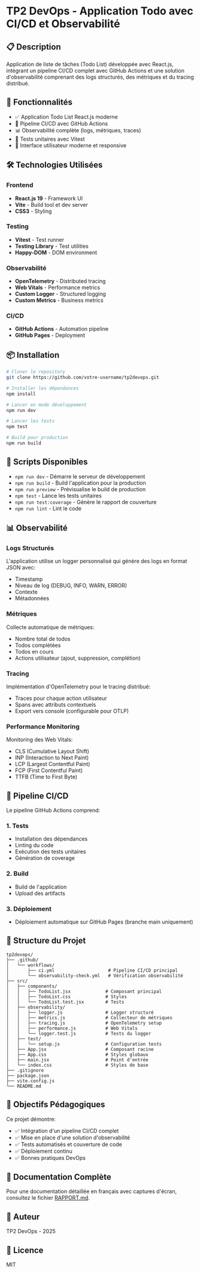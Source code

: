 # TP2 DevOps - Application Todo avec CI/CD et Observabilité

## 📋 Description

Application de liste de tâches (Todo List) développée avec React.js, intégrant un pipeline CI/CD complet avec GitHub Actions et une solution d'observabilité comprenant des logs structurés, des métriques et du tracing distribué.

## 🚀 Fonctionnalités

- ✅ Application Todo List React.js moderne
- 🔄 Pipeline CI/CD avec GitHub Actions
- 📊 Observabilité complète (logs, métriques, traces)
- 🧪 Tests unitaires avec Vitest
- 🎨 Interface utilisateur moderne et responsive

## 🛠️ Technologies Utilisées

### Frontend
- **React.js 19** - Framework UI
- **Vite** - Build tool et dev server
- **CSS3** - Styling

### Testing
- **Vitest** - Test runner
- **Testing Library** - Test utilities
- **Happy-DOM** - DOM environment

### Observabilité
- **OpenTelemetry** - Distributed tracing
- **Web Vitals** - Performance metrics
- **Custom Logger** - Structured logging
- **Custom Metrics** - Business metrics

### CI/CD
- **GitHub Actions** - Automation pipeline
- **GitHub Pages** - Deployment

## 📦 Installation

```bash
# Cloner le repository
git clone https://github.com/votre-username/tp2devops.git

# Installer les dépendances
npm install

# Lancer en mode développement
npm run dev

# Lancer les tests
npm test

# Build pour production
npm run build
```

## 🧪 Scripts Disponibles

- `npm run dev` - Démarre le serveur de développement
- `npm run build` - Build l'application pour la production
- `npm run preview` - Prévisualise le build de production
- `npm test` - Lance les tests unitaires
- `npm run test:coverage` - Génère le rapport de couverture
- `npm run lint` - Lint le code

## 📊 Observabilité

### Logs Structurés
L'application utilise un logger personnalisé qui génère des logs en format JSON avec:
- Timestamp
- Niveau de log (DEBUG, INFO, WARN, ERROR)
- Contexte
- Métadonnées

### Métriques
Collecte automatique de métriques:
- Nombre total de todos
- Todos complétées
- Todos en cours
- Actions utilisateur (ajout, suppression, complétion)

### Tracing
Implémentation d'OpenTelemetry pour le tracing distribué:
- Traces pour chaque action utilisateur
- Spans avec attributs contextuels
- Export vers console (configurable pour OTLP)

### Performance Monitoring
Monitoring des Web Vitals:
- CLS (Cumulative Layout Shift)
- INP (Interaction to Next Paint)
- LCP (Largest Contentful Paint)
- FCP (First Contentful Paint)
- TTFB (Time to First Byte)

## 🔄 Pipeline CI/CD

Le pipeline GitHub Actions comprend:

### 1. Tests
- Installation des dépendances
- Linting du code
- Exécution des tests unitaires
- Génération de coverage

### 2. Build
- Build de l'application
- Upload des artifacts

### 3. Déploiement
- Déploiement automatique sur GitHub Pages (branche main uniquement)

## 📝 Structure du Projet

```
tp2devops/
├── .github/
│   └── workflows/
│       ├── ci.yml                    # Pipeline CI/CD principal
│       └── observability-check.yml   # Vérification observabilité
├── src/
│   ├── components/
│   │   ├── TodoList.jsx             # Composant principal
│   │   ├── TodoList.css             # Styles
│   │   └── TodoList.test.jsx        # Tests
│   ├── observability/
│   │   ├── logger.js                # Logger structuré
│   │   ├── metrics.js               # Collecteur de métriques
│   │   ├── tracing.js               # OpenTelemetry setup
│   │   ├── performance.js           # Web Vitals
│   │   └── logger.test.js           # Tests du logger
│   ├── test/
│   │   └── setup.js                 # Configuration tests
│   ├── App.jsx                      # Composant racine
│   ├── App.css                      # Styles globaux
│   ├── main.jsx                     # Point d'entrée
│   └── index.css                    # Styles de base
├── .gitignore
├── package.json
├── vite.config.js
└── README.md
```

## 🎯 Objectifs Pédagogiques

Ce projet démontre:
- ✅ Intégration d'un pipeline CI/CD complet
- ✅ Mise en place d'une solution d'observabilité
- ✅ Tests automatisés et couverture de code
- ✅ Déploiement continu
- ✅ Bonnes pratiques DevOps

## 📖 Documentation Complète

Pour une documentation détaillée en français avec captures d'écran, consultez le fichier [RAPPORT.md](./RAPPORT.md).

## 👤 Auteur

TP2 DevOps - 2025

## 📄 Licence

MIT
